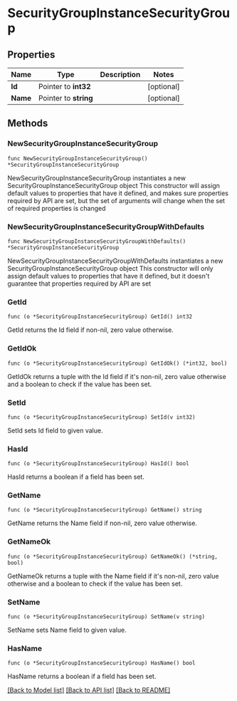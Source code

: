 # SecurityGroupInstanceSecurityGroup

## Properties

Name | Type | Description | Notes
------------ | ------------- | ------------- | -------------
**Id** | Pointer to **int32** |  | [optional] 
**Name** | Pointer to **string** |  | [optional] 

## Methods

### NewSecurityGroupInstanceSecurityGroup

`func NewSecurityGroupInstanceSecurityGroup() *SecurityGroupInstanceSecurityGroup`

NewSecurityGroupInstanceSecurityGroup instantiates a new SecurityGroupInstanceSecurityGroup object
This constructor will assign default values to properties that have it defined,
and makes sure properties required by API are set, but the set of arguments
will change when the set of required properties is changed

### NewSecurityGroupInstanceSecurityGroupWithDefaults

`func NewSecurityGroupInstanceSecurityGroupWithDefaults() *SecurityGroupInstanceSecurityGroup`

NewSecurityGroupInstanceSecurityGroupWithDefaults instantiates a new SecurityGroupInstanceSecurityGroup object
This constructor will only assign default values to properties that have it defined,
but it doesn't guarantee that properties required by API are set

### GetId

`func (o *SecurityGroupInstanceSecurityGroup) GetId() int32`

GetId returns the Id field if non-nil, zero value otherwise.

### GetIdOk

`func (o *SecurityGroupInstanceSecurityGroup) GetIdOk() (*int32, bool)`

GetIdOk returns a tuple with the Id field if it's non-nil, zero value otherwise
and a boolean to check if the value has been set.

### SetId

`func (o *SecurityGroupInstanceSecurityGroup) SetId(v int32)`

SetId sets Id field to given value.

### HasId

`func (o *SecurityGroupInstanceSecurityGroup) HasId() bool`

HasId returns a boolean if a field has been set.

### GetName

`func (o *SecurityGroupInstanceSecurityGroup) GetName() string`

GetName returns the Name field if non-nil, zero value otherwise.

### GetNameOk

`func (o *SecurityGroupInstanceSecurityGroup) GetNameOk() (*string, bool)`

GetNameOk returns a tuple with the Name field if it's non-nil, zero value otherwise
and a boolean to check if the value has been set.

### SetName

`func (o *SecurityGroupInstanceSecurityGroup) SetName(v string)`

SetName sets Name field to given value.

### HasName

`func (o *SecurityGroupInstanceSecurityGroup) HasName() bool`

HasName returns a boolean if a field has been set.


[[Back to Model list]](../README.md#documentation-for-models) [[Back to API list]](../README.md#documentation-for-api-endpoints) [[Back to README]](../README.md)


